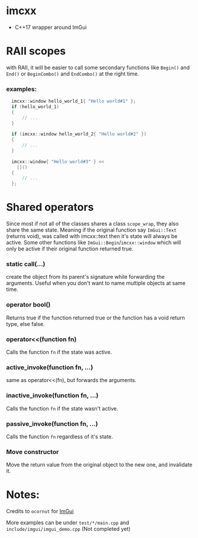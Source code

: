# imcxx
+ C++17 wrapper around ImGui

# RAII scopes
with RAII, it will be easier to call some secondary functions like `Begin()` and `End()` or `BeginCombo()` and `EndCombo()` at the right time.

### examples:
```cpp
  imcxx::window hello_world_1{ "Hello world#1" };
  if (hello_world_1)
  {
      // ...
  }
  
  if (imcxx::window hello_world_2{ "Hello world#2" })
  {
      // ...
  }
  
  imcxx::window{ "Hello world#3" } << 
    []()
  {
      // ...
  };
```

# Shared operators
Since most if not all of the classes shares a class `scope_wrap`, they also share the same state. Meaning if the original function say `ImGui::Text` (returns void), was called with imcxx::text then it's state will always be active.
Some other functions like `ImGui::Begin`/`imcxx::window` which will only be active if their original function returned true.

### static call(...)
create the object from its parent's signature while forwarding the arguments. Useful when you don't want to name multiple objects at same time.

### operator bool()
Returns true if the function returned true or the function has a void return type, else false.

### operator<<(function fn)
Calls the function `fn` if the state was active.

### active_invoke(function fn, ...)
same as operator<<(fn), but forwards the arguments.

### inactive_invoke(function fn, ...)
Calls the function `fn` if the state wasn't active.

### passive_invoke(function fn, ...)
Calls the function `fn` regardless of it's state.

### Move constructor
Move the return value from the original object to the new one, and invalidate it.


# Notes:
Credits to `ocornut` for [ImGui](https://github.com/ocornut/imgui/tree/docking)

More examples can be under `test/*/main.cpp` and `include/imgui/imgui_demo.cpp` (Not completed yet)
